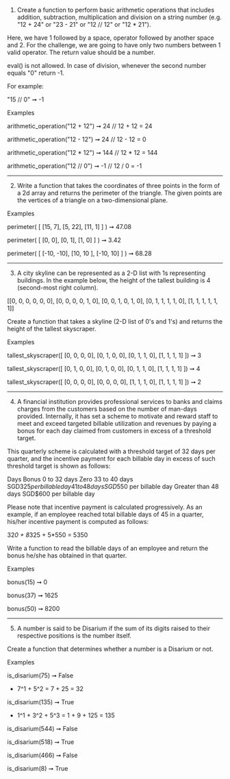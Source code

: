 1. Create a function to perform basic arithmetic operations that includes addition, subtraction, multiplication and division on a string number (e.g. "12 + 24" or "23 - 21" or "12 // 12" or "12 * 21").

Here, we have 1 followed by a space, operator followed by another space and 2. For the challenge, we are going to have only two numbers between 1 valid operator. The return value should be a number.

eval() is not allowed. In case of division, whenever the second number equals "0" return -1.

For example:

"15 // 0"  ➞ -1

Examples

arithmetic_operation("12 + 12") ➞ 24 // 12 + 12 = 24

arithmetic_operation("12 - 12") ➞ 24 // 12 - 12 = 0

arithmetic_operation("12 * 12") ➞ 144 // 12 * 12 = 144

arithmetic_operation("12 // 0") ➞ -1 // 12 / 0 = -1


----------------------------------------------------------------------------------------------------

2. Write a function that takes the coordinates of three points in the form of a 2d array and returns the perimeter of the triangle. The given points are the vertices of a triangle on a two-dimensional plane.

Examples

perimeter( [ [15, 7], [5, 22], [11, 1] ] ) ➞ 47.08

perimeter( [ [0, 0], [0, 1], [1, 0] ] ) ➞ 3.42

perimeter( [ [-10, -10], [10, 10 ], [-10, 10] ] ) ➞ 68.28


----------------------------------------------------------------------------------------------------

3. A city skyline can be represented as a 2-D list with 1s representing buildings. In the example below, the height of the tallest building is 4 (second-most right column).

[[0, 0, 0, 0, 0, 0],
[0, 0, 0, 0, 1, 0],
[0, 0, 1, 0, 1, 0],
[0, 1, 1, 1, 1, 0],
[1, 1, 1, 1, 1, 1]]

Create a function that takes a skyline (2-D list of 0's and 1's) and returns the height of the tallest skyscraper.

Examples

tallest_skyscraper([
  [0, 0, 0, 0],
  [0, 1, 0, 0],
  [0, 1, 1, 0],
  [1, 1, 1, 1]
]) ➞ 3

tallest_skyscraper([
  [0, 1, 0, 0],
  [0, 1, 0, 0],
  [0, 1, 1, 0],
  [1, 1, 1, 1]
]) ➞ 4

tallest_skyscraper([
  [0, 0, 0, 0],
  [0, 0, 0, 0],
  [1, 1, 1, 0],
  [1, 1, 1, 1]
]) ➞ 2


----------------------------------------------------------------------------------------------------

4. A financial institution provides professional services to banks and claims charges from the customers based on the number of man-days provided. Internally, it has set a scheme to motivate and reward staff to meet and exceed targeted billable utilization and revenues by paying a bonus for each day claimed from customers in excess of a threshold target.

This quarterly scheme is calculated with a threshold target of 32 days per quarter, and the incentive payment for each billable day in excess of such threshold target is shown as follows:

Days	                             Bonus
0 to 32 days	                   Zero
33 to 40 days	         SGD$325 per billable day
41 to 48 days	         SGD$550 per billable day
Greater than 48 days      SGD$600 per billable day

Please note that incentive payment is calculated progressively. As an example, if an employee reached total billable days of 45 in a quarter, his/her incentive payment is computed as follows:

32*0 + 8*325 + 5*550 = 5350

Write a function to read the billable days of an employee and return the bonus he/she has obtained in that quarter.

Examples

bonus(15) ➞ 0

bonus(37) ➞ 1625

bonus(50) ➞ 8200


----------------------------------------------------------------------------------------------------

5. A number is said to be Disarium if the sum of its digits raised to their respective positions is the number itself.

Create a function that determines whether a number is a Disarium or not.

Examples

is_disarium(75) ➞ False
* 7^1 + 5^2 = 7 + 25 = 32

is_disarium(135) ➞ True
* 1^1 + 3^2 + 5^3 = 1 + 9 + 125 = 135

is_disarium(544) ➞ False

is_disarium(518) ➞ True

is_disarium(466) ➞ False

is_disarium(8) ➞ True
